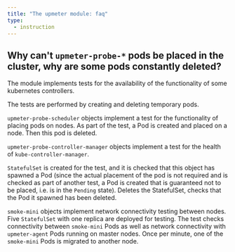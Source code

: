 ```yaml
---
title: "The upmeter module: faq"
type:
  - instruction
---
```


## Why can't `upmeter-probe-*` pods be placed in the cluster, why are some pods constantly deleted?

The module implements tests for the availability of the functionality of some kubernetes controllers.

The tests are performed by creating and deleting temporary pods.

`upmeter-probe-scheduler` objects implement a test for the functionality of placing pods on nodes.
As part of the test, a Pod is created and placed on a node. Then this pod is deleted.

`upmeter-probe-controller-manager` objects implement a test for the health of `kube-controller-manager`.

`StatefulSet` is created for the test, and it is checked that this object has spawned a Pod (since the actual placement of the pod is not required and is checked as part of another test, a Pod is created that is guaranteed not to be placed, i.e. is in the `Pending` state). Deletes the StatefulSet, checks that the Pod it spawned has been deleted.

`smoke-mini` objects implement network connectivity testing between nodes.
Five `StatefulSet` with one replica are deployed for testing. The test checks connectivity between `smoke-mini` Pods as well as network connectivity with `upmeter-agent` Pods running on master nodes.
Once per minute, one of the `smoke-mini` Pods is migrated to another node.